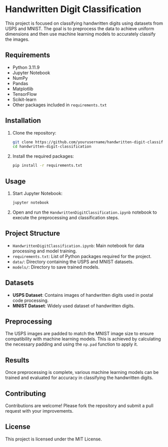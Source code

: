 # Handwritten Digit Classification

This project is focused on classifying handwritten digits using datasets from USPS and MNIST. The goal is to preprocess the data to achieve uniform dimensions and then use machine learning models to accurately classify the images.

## Requirements

- Python 3.11.9
- Jupyter Notebook
- NumPy
- Pandas
- Matplotlib
- TensorFlow
- Scikit-learn
- Other packages included in `requirements.txt`

## Installation

1. Clone the repository:
   ```bash
   git clone https://github.com/yourusername/handwritten-digit-classification.git
   cd handwritten-digit-classification
   ```

2. Install the required packages:
   ```bash
   pip install -r requirements.txt
   ```

## Usage

1. Start Jupyter Notebook:
   ```bash
   jupyter notebook
   ```

2. Open and run the `HandwrittenDigitClassification.ipynb` notebook to execute the preprocessing and classification steps.

## Project Structure

- `HandwrittenDigitClassification.ipynb`: Main notebook for data processing and model training.
- `requirements.txt`: List of Python packages required for the project.
- `data/`: Directory containing the USPS and MNIST datasets.
- `models/`: Directory to save trained models.

## Datasets

- **USPS Dataset**: Contains images of handwritten digits used in postal code processing.
- **MNIST Dataset**: Widely used dataset of handwritten digits.

## Preprocessing

The USPS images are padded to match the MNIST image size to ensure compatibility with machine learning models. This is achieved by calculating the necessary padding and using the `np.pad` function to apply it.

## Results

Once preprocessing is complete, various machine learning models can be trained and evaluated for accuracy in classifying the handwritten digits.

## Contributing

Contributions are welcome! Please fork the repository and submit a pull request with your improvements.

## License

This project is licensed under the MIT License.
